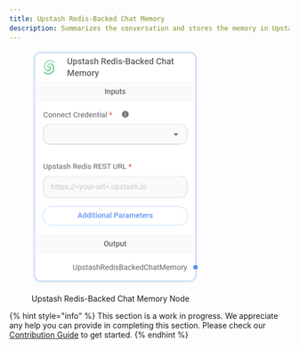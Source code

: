 ```yaml
---
title: Upstash Redis-Backed Chat Memory
description: Summarizes the conversation and stores the memory in Upstash Redis server.
---
```



<figure><img src="/assets/image (112).png" alt="" width="302"><figcaption><p>Upstash Redis-Backed Chat Memory Node</p></figcaption></figure>

{% hint style="info" %}
This section is a work in progress. We appreciate any help you can provide in completing this section. Please check our [Contribution Guide](broken-reference) to get started.
{% endhint %}
